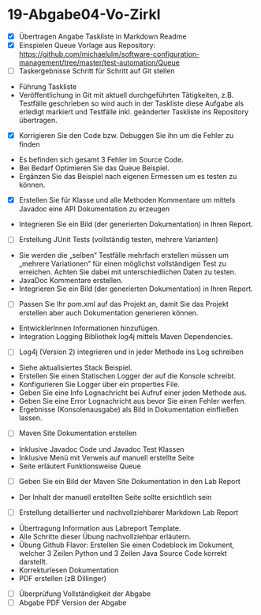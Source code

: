 # 19-Abgabe04-Vo-Zirkl

- [x] Übertragen Angabe Taskliste in Markdown Readme
- [x] Einspielen Queue Vorlage aus Repository: https://github.com/michaelulm/software-configuration-management/tree/master/test-automation/Queue
- [ ] Taskergebnisse Schritt für Schritt auf Git stellen
- Führung Taskliste
- Veröffentlichung in Git mit aktuell durchgeführten Tätigkeiten, z.B. Testfälle geschrieben so wird auch in der Taskliste diese Aufgabe als erledigt markiert und Testfälle inkl. geänderter Taskliste ins Repository übertragen.
- [x] Korrigieren Sie den Code bzw. Debuggen Sie ihn um die Fehler zu finden
- Es befinden sich gesamt 3 Fehler im Source Code.
- Bei Bedarf Optimieren Sie das Queue Beispiel.
- Ergänzen Sie das Beispiel nach eigenen Ermessen um es testen zu können.
- [x] Erstellen Sie für Klasse und alle Methoden Kommentare um mittels Javadoc eine API Dokumentation zu erzeugen
- Integrieren Sie ein Bild (der generierten Dokumentation) in Ihren Report.
- [ ] Erstellung JUnit Tests (vollständig testen, mehrere Varianten)
- Sie werden die „selben“ Testfälle mehrfach erstellen müssen um „mehrere
Variationen“ für einen möglichst vollständigen Test zu erreichen. Achten Sie
dabei mit unterschiedlichen Daten zu testen.
- JavaDoc Kommentare erstellen.
- Integrieren Sie ein Bild (der generierten Dokumentation) in Ihren Report.
- [ ] Passen Sie Ihr pom.xml auf das Projekt an, damit Sie das Projekt erstellen aber auch Dokumentation generieren können.
- EntwicklerInnen Informationen hinzufügen.
- Integration Logging Bibliothek log4j mittels Maven Dependencies.
- [ ] Log4j (Version 2) integrieren und in jeder Methode ins Log schreiben
- Siehe aktualisiertes Stack Beispiel.
- Erstellen Sie einen Statischen Logger der auf die Konsole schreibt.
- Konfigurieren Sie Logger über ein properties File.
- Geben Sie eine Info Lognachricht bei Aufruf einer jeden Methode aus.
- Geben Sie eine Error Lognachricht aus bevor Sie einen Fehler werfen.
- Ergebnisse (Konsolenausgabe) als Bild in Dokumentation einfließen lassen.
- [ ] Maven Site Dokumentation erstellen
- Inklusive Javadoc Code und Javadoc Test Klassen
- Inklusive Menü mit Verweis auf manuell erstellte Seite
- Seite erläutert Funktionsweise Queue
- [ ] Geben Sie ein Bild der Maven Site Dokumentation in den Lab Report
- Der Inhalt der manuell erstellten Seite sollte ersichtlich sein
- [ ] Erstellung detaillierter und nachvollziehbarer Markdown Lab Report
- Übertragung Information aus Labreport Template.
-  Alle Schritte dieser Übung nachvollziehbar erläutern.
-  Übung Github Flavor: Erstellen Sie einen Codeblock im Dokument, welcher 3 Zeilen Python und 3 Zeilen Java Source Code korrekt darstellt.
-  Korrekturlesen Dokumentation
-  PDF erstellen (zB Dillinger)
- [ ] Überprüfung Vollständigkeit der Abgabe
- [ ] Abgabe PDF Version der Abgabe
